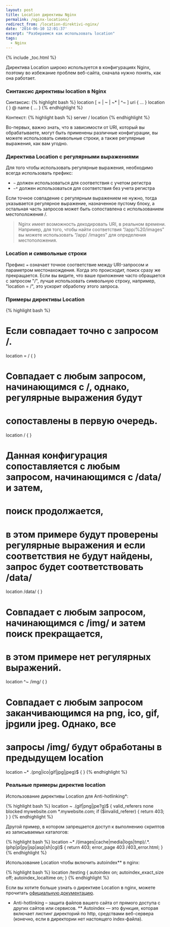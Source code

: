 ```yaml
---
layout: post
title: Location директивы Nginx
permalink: /nginx-locations/
redirect_from: /location-direktivi-nginx/
date: '2014-06-10 12:01:37'
excerpt: "Разбираемся как использовать location"
tags:
  - Nginx
---
```


{% include _toc.html %}

Директива Location широко используется в конфигурациях Nginx, поэтому во избежание проблем веб-сайта, сначала нужно понять, как она работает.

### Синтаксис директивы location в Nginx

Синтаксис:
{% highlight bash %}
location [ = | ~ | ~* | ^~ ] uri { ... }
location { } @ name { ... }
{% endhighlight %}

Контекст:
{% highlight bash %}
server / location
{% endhighlight %}

Во-первых, важно знать, что в зависимости от URI, который вы обрабатываете, могут быть применены различные конфигурации, вы можете использовать символьные строки, а также регулярные выражения, как вам угодно.

### Директива Location с регулярными выражениями

Для того чтобы использовать регулярные выражения, необходимо всегда использовать префикс:

* `~` должен использоваться для соответствия с учетом регистра
* `~*` должен использоваться для соответствия без учета регистра

Если точное совпадение с регулярным выражением не нужно, тогда указывается регулярное выражение, назначенное пустому блоку, а остальная часть запросов может быть сопоставлена с использованием местоположения /.

> Nginx имеет возможность декодировать URI, в реальном времени. Например, для того, чтобы найти соответствия “/app/%20/images” вы можете использовать “/app/ /images” для определения местоположения.

### Location и символьные строки

Префикс `=` означает точное соответствие между URI-запросом и параметром местонахождения. Когда это происходит, поиск сразу же прекращается. Если вы видите, что ваше приложение часто обращается с запросом "/", лучше использовать символьную строку, например, "location = /", это ускорит обработку этого запроса.

### Примеры директивы Location

{% highlight bash %}
# Если совпадает точно с запросом /.
location  = / {
}

# Cовпадает с любым запросом, начинающимся с /, однако, регулярные выражения будут
# сопоставлены в первую очередь.
location  / {
}

# Данная конфигурация сопоставляется с любым запросом, начинающимся с  /data/ и затем,
# поиск продолжается,
# в этом примере будут проверены регулярные выражения и если соответствия не будут найдены, запрос будет соответствовать /data/
location /data/ {
}

# Совпадает с любым запросом, начинающимся с  /img/ и затем поиск прекращается,
# в этом примере нет регулярных выражений.
location ^~ /img/ {
}

# Совпадает с любым запросом заканчивающимся на png, ico, gif, jpgили jpeg. Однако, все
# запросы /img/ будут обработаны в предыдущем location
location ~* \.(png|ico|gif|jpg|jpeg)$ {
}
{% endhighlight %}

### Реальные примеры директив location

Использование директивы Location для Anti-hotlinking*:

{% highlight bash %}
location ~ \.(gif|png|jpe?g)$ {
  valid_referers none blocked mywebsite.com *.mywebsite.com;
  if ($invalid_referer) {
    return   403;
  }
}
{% endhighlight %}

Другой пример, в котором запрещается доступ к выполнению скриптов из записываемых каталогов:

{% highlight bash %}
location ~* /(images|cache|media|logs|tmp)/.*.(php|pl|py|jsp|asp|sh|cgi)$ {
  return 403;
  error_page 403 /403_error.html;
}
{% endhighlight %}

Использование Location чтобы включить autoindex** в nginx:

{% highlight bash %}
location /testing {
  autoindex on;
  autoindex_exact_size off;
  autoindex_localtime on;
}
{% endhighlight %}

Если вы хотите больше узнать о директиве Location в nginx, можете прочитать <a href="http://nginx.org/en/docs/http/ngx_http_core_module.html#location" target="_blank">официальную документацию</a>.

* Anti-hotlinking – защита файлов вашего сайта от прямого доступа с других сайтов или сервисов.
** Autoindex — это функция, которая включает листинг директорий по http, средствами веб-сервера (конечно, если в директории нет настоящего index-файла).
